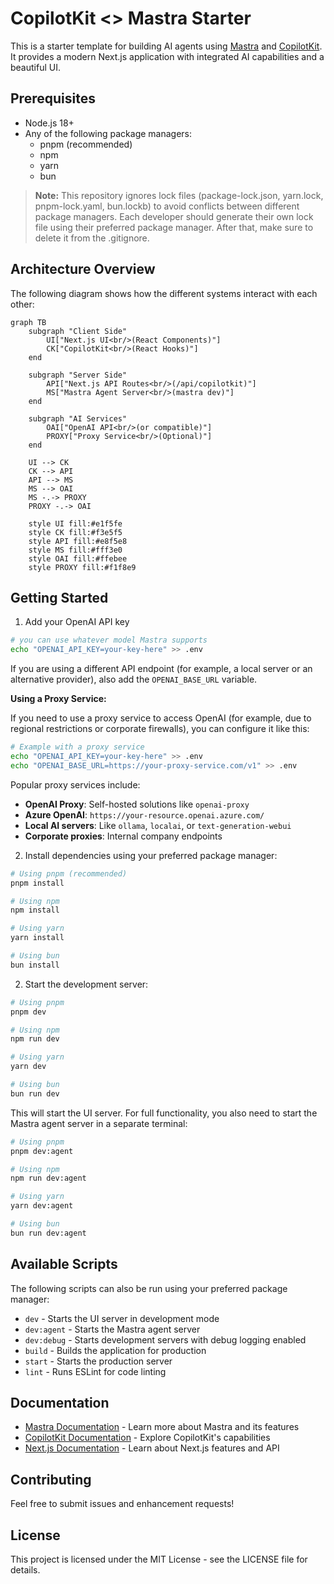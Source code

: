 # CopilotKit <> Mastra Starter

This is a starter template for building AI agents using [Mastra](https://mastra.ai) and [CopilotKit](https://copilotkit.ai). It provides a modern Next.js application with integrated AI capabilities and a beautiful UI.

## Prerequisites

- Node.js 18+ 
- Any of the following package managers:
  - pnpm (recommended)
  - npm
  - yarn
  - bun

> **Note:** This repository ignores lock files (package-lock.json, yarn.lock, pnpm-lock.yaml, bun.lockb) to avoid conflicts between different package managers. Each developer should generate their own lock file using their preferred package manager. After that, make sure to delete it from the .gitignore.



## Architecture Overview

The following diagram shows how the different systems interact with each other:

```mermaid
graph TB
    subgraph "Client Side"
        UI["Next.js UI<br/>(React Components)"]
        CK["CopilotKit<br/>(React Hooks)"]
    end
    
    subgraph "Server Side"
        API["Next.js API Routes<br/>(/api/copilotkit)"]
        MS["Mastra Agent Server<br/>(mastra dev)"]
    end
    
    subgraph "AI Services"
        OAI["OpenAI API<br/>(or compatible)"]
        PROXY["Proxy Service<br/>(Optional)"]
    end
    
    UI --> CK
    CK --> API
    API --> MS
    MS --> OAI
    MS -.-> PROXY
    PROXY -.-> OAI
    
    style UI fill:#e1f5fe
    style CK fill:#f3e5f5
    style API fill:#e8f5e8
    style MS fill:#fff3e0
    style OAI fill:#ffebee
    style PROXY fill:#f1f8e9
```

## Getting Started

1. Add your OpenAI API key
```bash
# you can use whatever model Mastra supports
echo "OPENAI_API_KEY=your-key-here" >> .env
```

   If you are using a different API endpoint (for example, a local server or an alternative provider), also add the `OPENAI_BASE_URL` variable.

   **Using a Proxy Service:**
   
   If you need to use a proxy service to access OpenAI (for example, due to regional restrictions or corporate firewalls), you can configure it like this:
   
   ```bash
   # Example with a proxy service
   echo "OPENAI_API_KEY=your-key-here" >> .env
   echo "OPENAI_BASE_URL=https://your-proxy-service.com/v1" >> .env
   ```
   
   Popular proxy services include:
   - **OpenAI Proxy**: Self-hosted solutions like `openai-proxy`
   - **Azure OpenAI**: `https://your-resource.openai.azure.com/`
   - **Local AI servers**: Like `ollama`, `localai`, or `text-generation-webui`
   - **Corporate proxies**: Internal company endpoints


2. Install dependencies using your preferred package manager:
```bash
# Using pnpm (recommended)
pnpm install

# Using npm
npm install

# Using yarn
yarn install

# Using bun
bun install
```

2. Start the development server:
```bash
# Using pnpm
pnpm dev

# Using npm
npm run dev

# Using yarn
yarn dev

# Using bun
bun run dev
```





This will start the UI server. For full functionality, you also need to start the Mastra agent server in a separate terminal:

```bash
# Using pnpm
pnpm dev:agent

# Using npm
npm run dev:agent

# Using yarn
yarn dev:agent

# Using bun
bun run dev:agent
```

## Available Scripts
The following scripts can also be run using your preferred package manager:
- `dev` - Starts the UI server in development mode
- `dev:agent` - Starts the Mastra agent server
- `dev:debug` - Starts development servers with debug logging enabled
- `build` - Builds the application for production
- `start` - Starts the production server
- `lint` - Runs ESLint for code linting

## Documentation

- [Mastra Documentation](https://mastra.ai/en/docs) - Learn more about Mastra and its features
- [CopilotKit Documentation](https://docs.copilotkit.ai) - Explore CopilotKit's capabilities
- [Next.js Documentation](https://nextjs.org/docs) - Learn about Next.js features and API

## Contributing

Feel free to submit issues and enhancement requests!

## License

This project is licensed under the MIT License - see the LICENSE file for details.